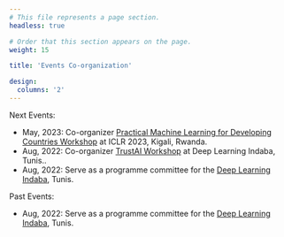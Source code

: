 ```yaml
---
# This file represents a page section.
headless: true

# Order that this section appears on the page.
weight: 15

title: 'Events Co-organization'

design:
  columns: '2'
---
```


Next Events:

  - May, 2023: Co-organizer [Practical Machine Learning for Developing Countries Workshop](https://pml4dc.github.io/iclr2023/) at ICLR 2023, Kigali, Rwanda. 
  - Aug, 2022: Co-organizer [TrustAI Workshop](https://trustaideepindaba.github.io/) at Deep Learning Indaba, Tunis..
  - Aug, 2022: Serve as a programme committee for the [Deep Learning Indaba](https://deeplearningindaba.com/2022/indaba/organisers/), Tunis.

Past Events:
  - Aug, 2022: Serve as a programme committee for the [Deep Learning Indaba](https://deeplearningindaba.com/2022/indaba/organisers/), Tunis.

